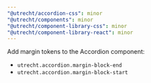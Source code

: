 ```yaml
---
"@utrecht/accordion-css": minor
"@utrecht/components": minor
"@utrecht/component-library-css": minor
"@utrecht/component-library-react": minor
---
```


Add margin tokens to the Accordion component:

- `utrecht.accordion.margin-block-end`
- `utrecht.accordion.margin-block-start`
